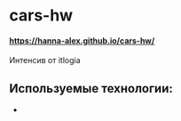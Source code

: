 # cars-hw
#### https://hanna-alex.github.io/cars-hw/

Интенсив от itlogia

## Используемые технологии: 
-
